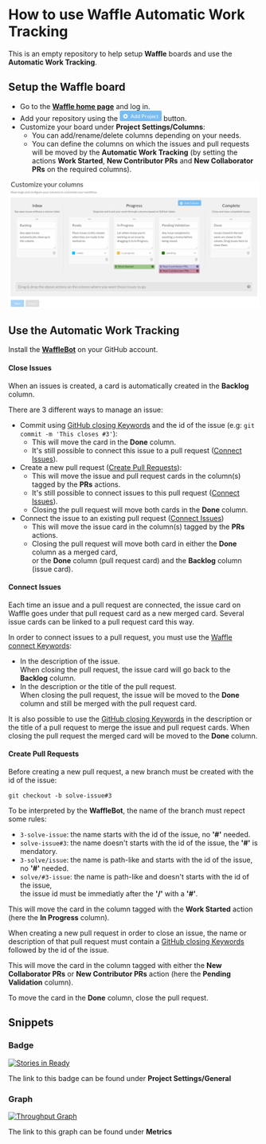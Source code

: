 # How to use Waffle Automatic Work Tracking

This is an empty repository to help setup __Waffle__ boards and use the __Automatic Work Tracking__.

## Setup the Waffle board

* Go to the [__Waffle home page__][1] and log in.
* Add your repository using the ![Add Project Button][2] button.
* Customize your board under __Project Settings/Columns__:
  - You can add/rename/delete columns depending on your needs.
  - You can define the columns on which the issues and pull requests will be moved by the __Automatic Work Tracking__ (by setting the actions __Work Started__, __New Contributor PRs__ and __New Collaborator PRs__ on the required columns).

![Columns Settings Example][3]

## Use the Automatic Work Tracking

Install the [__WaffleBot__][4] on your GitHub account.

#### Close Issues

When an issues is created, a card is automatically created in the __Backlog__ column.

There are 3 different ways to manage an issue:
* Commit using [GitHub closing Keywords][5] and the id of the issue (e.g: `git commit -m 'This closes #3'`):
  * This will move the card in the __Done__ column.
  * It's still possible to connect this issue to a pull request ([Connect Issues](#connect-issues)).
* Create a new pull request ([Create Pull Requests](#create-pull-requests)):
  * This will move the issue and pull request cards in the column(s) tagged by the __PRs__ actions.
  * It's still possible to connect issues to this pull request ([Connect Issues](#connect-issues)).
  * Closing the pull request will move both cards in the __Done__ column.
* Connect the issue to an existing pull request ([Connect Issues](#connect-issues))
  * This will move the issue card in the column(s) tagged by the __PRs__ actions.
  * Closing the pull request will move both card in either the __Done__ column as a merged card,<br>
    or the __Done__ column (pull request card) and the __Backlog__ column (issue card).

#### Connect Issues

Each time an issue and a pull request are connected, the issue card on Waffle goes under that pull request card as a new merged card. Several issue cards can be linked to a pull request card this way.

In order to connect issues to a pull request, you must use the [Waffle connect Keywords][6]:
  * In the description of the issue.<br>
    When closing the pull request, the issue card will go back to the __Backlog__ column.
  * In the description or the title of the pull request.<br>
    When closing the pull request, the issue will be moved to the __Done__ column and still be merged with the pull request card.

It is also possible to use the [GitHub closing Keywords][5] in the description or the title of a pull request to merge the issue and pull request cards. When closing the pull request the merged card will be moved to the __Done__ column.

#### Create Pull Requests

Before creating a new pull request, a new branch must be created with the id of the issue:

```
git checkout -b solve-issue#3
```

To be interpreted by the __WaffleBot__, the name of the branch must repect some rules:
* `3-solve-issue`: the name starts with the id of the issue, no __'#'__ needed.
* `solve-issue#3`: the name doesn't starts with the id of the issue, the __'#'__ is mendatory.
* `3-solve/issue`: the name is path-like and starts with the id of the issue, no __'#'__ needed.
* `solve/#3-issue`: the name is path-like and doesn't starts with the id of the issue,<br>
                    the issue id must be immediatly after the __'/'__ with a __'#'__.

This will move the card in the column tagged with the __Work Started__ action (here the __In Progress__ column).

When creating a new pull request in order to close an issue, the name or description of that pull request must contain a [GitHub closing Keywords][5] followed by the id of the issue.

This will move the card in the column tagged with either the __New Collaborator PRs__ or __New Contributor PRs__ action (here the __Pending Validation__ column).

To move the card in the __Done__ column, close the pull request. 

## Snippets

### Badge

[![Stories in Ready](https://badge.waffle.io/Kerma0/waffle-automatic.svg?label=ready&title=Ready)](http://waffle.io/Kerma0/waffle-automatic)

The link to this badge can be found under __Project Settings/General__

### Graph

[![Throughput Graph](https://graphs.waffle.io/Kerma0/waffle-automatic/throughput.svg)](https://waffle.io/Kerma0/waffle-automatic/metrics/throughput)

The link to this graph can be found under __Metrics__

[1]: https://waffle.io/
[2]: https://github.com/Kerma0/waffle-automatic/blob/master/img/02.png
[3]: https://github.com/Kerma0/waffle-automatic/blob/master/img/01.png
[4]: https://github.com/integration/wafflebot
[5]: https://help.github.com/articles/closing-issues-via-commit-messages/#keywords-for-closing-issues
[6]: https://github.com/waffleio/waffle.io/wiki/FAQs#prs-connect-keywords
